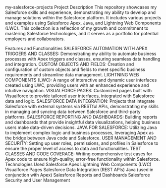 my-salesforce-projects
Project Description
This repository showcases my Salesforce skills and experience, demonstrating my ability to develop and manage solutions within the Salesforce platform. It includes various projects and examples using Salesforce Apex, Java, and Lightning Web Components (LWC). This collection is a reflection of my growth and commitment to mastering Salesforce technologies, and it serves as a portfolio for potential employers and collaborators.

Features and Functionalities
SALESFORCE AUTOMATION WITH APEX TRIGGERS AND CLASSES: Demonstrating my ability to automate business processes with Apex triggers and classes, ensuring seamless data handling and integration.
CUSTOM OBJECTS AND FIELDS: Creation and configuration of custom objects and fields to meet specific business requirements and streamline data management.
LIGHTNING WEB COMPONENTS (LWC): A range of interactive and dynamic user interfaces created using LWC, providing users with an enhanced experience and intuitive navigation.
VISUALFORCE PAGES: Customized pages built with Visualforce to provide tailored user interfaces, integrated with Salesforce data and logic.
SALESFORCE DATA INTEGRATION: Projects that integrate Salesforce with external systems via RESTful APIs, demonstrating my skills in managing and syncing data between Salesforce and third-party platforms.
SALESFORCE REPORTING AND DASHBOARDS: Building reports and dashboards that provide insightful data visualizations, helping business users make data-driven decisions.
JAVA FOR SALESFORCE: Utilizing Java to implement complex logic and business processes, leveraging Apex as the bridge between Java code and Salesforce.
USER MANAGEMENT AND SECURITY: Setting up user roles, permissions, and profiles in Salesforce to ensure the proper level of access to data and functionalities.
TEST CLASSES AND CODE COVERAGE: Writing comprehensive test cases for Apex code to ensure high-quality, error-free functionality within Salesforce.
Technologies Used
Salesforce Apex
Lightning Web Components (LWC)
Visualforce Pages
Salesforce Data Integration (REST APIs)
Java (used in conjunction with Apex)
Salesforce Reports and Dashboards
Salesforce Security and User Management
